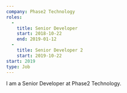 ```yaml
---
company: Phase2 Technology
roles: 
  - 
    title: Senior Developer
    start: 2018-10-22
    end: 2019-01-12
  - 
    title: Senior Developer 2
    start: 2019-10-22
start: 2019
type: Job
---
```


I am a Senior Developer at Phase2 Technology.

